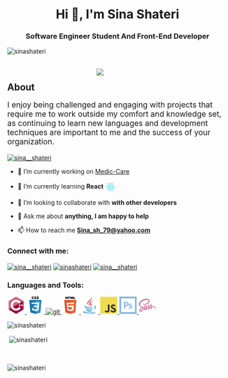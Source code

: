 <h1 align="center">Hi 👋, I'm Sina Shateri</h1>
<h3 align="center">Software Engineer Student And Front-End Developer</h3>

<p align="left"> <img src="https://komarev.com/ghpvc/?username=sinashateri&label=Profile%20views&color=0e75b6&style=flat" alt="sinashateri" /> </p>

<br>

<img align="right" src="https://camo.githubusercontent.com/62da68eb62b1e5f175f7d1f0191dd89a653d7908feb22d37d4a0ab07365d6791/68747470733a2f2f6d656469612e67697068792e636f6d2f6d656469612f4d3967624264396e6244724f5475314d71782f67697068792e676966" width="300" data-canonical-src="https://media.giphy.com/media/M9gbBd9nbDrOTu1Mqx/giphy.gif" style="max-width: 100%;">

## About

<p style="font-size: 1.1rem;">
  I enjoy being challenged and engaging with projects that require me to work outside my comfort and knowledge set, as continuing to learn new languages and development techniques are important to me and the success of your organization.
</p>

<p align="left"> <a href="https://twitter.com/sina__shateri" target="blank"><img src="https://img.shields.io/twitter/follow/sina__shateri?logo=twitter&style=for-the-badge" alt="sina__shateri" /></a> </p>

- 🔭 I’m currently working on [Medic-Care](https://github.com/SinaShateri/medic)

- 🌱 I’m currently learning **React <img align="center" alt="React" width="26px" src="https://raw.githubusercontent.com/github/explore/80688e429a7d4ef2fca1e82350fe8e3517d3494d/topics/react/react.png" />**

- 👯 I’m looking to collaborate with **with other developers**

- 💬 Ask me about **anything, I am happy to help**

- 📫 How to reach me **Sina_sh_79@yahoo.com**

<h3 align="left">Connect with me:</h3>
<p align="left">
<a href="https://twitter.com/sina__shateri" target="blank"><img align="center" src="https://raw.githubusercontent.com/rahuldkjain/github-profile-readme-generator/master/src/images/icons/Social/twitter.svg" alt="sina__shateri" height="30" width="40" /></a>
<a href="https://linkedin.com/in/sinashateri" target="blank"><img align="center" src="https://raw.githubusercontent.com/rahuldkjain/github-profile-readme-generator/master/src/images/icons/Social/linked-in-alt.svg" alt="sinashateri" height="30" width="40" /></a>
<a href="https://instagram.com/sina__shateri" target="blank"><img align="center" src="https://raw.githubusercontent.com/rahuldkjain/github-profile-readme-generator/master/src/images/icons/Social/instagram.svg" alt="sina__shateri" height="30" width="40" /></a>
</p>

<h3 align="left">Languages and Tools:</h3>
<p align="left"> <a href="https://www.w3schools.com/cpp/" target="_blank" rel="noreferrer"> <img src="https://raw.githubusercontent.com/devicons/devicon/master/icons/cplusplus/cplusplus-original.svg" alt="cplusplus" width="40" height="40"/> </a> <a href="https://www.w3schools.com/css/" target="_blank" rel="noreferrer"> <img src="https://raw.githubusercontent.com/devicons/devicon/master/icons/css3/css3-original-wordmark.svg" alt="css3" width="40" height="40"/> </a> <a href="https://git-scm.com/" target="_blank" rel="noreferrer"> <img src="https://www.vectorlogo.zone/logos/git-scm/git-scm-icon.svg" alt="git" width="40" height="40"/> </a> <a href="https://www.w3.org/html/" target="_blank" rel="noreferrer"> <img src="https://raw.githubusercontent.com/devicons/devicon/master/icons/html5/html5-original-wordmark.svg" alt="html5" width="40" height="40"/> </a> <a href="https://www.java.com" target="_blank" rel="noreferrer"> <img src="https://raw.githubusercontent.com/devicons/devicon/master/icons/java/java-original.svg" alt="java" width="40" height="40"/> </a> <a href="https://developer.mozilla.org/en-US/docs/Web/JavaScript" target="_blank" rel="noreferrer"> <img src="https://raw.githubusercontent.com/devicons/devicon/master/icons/javascript/javascript-original.svg" alt="javascript" width="40" height="40"/> </a> <a href="https://www.photoshop.com/en" target="_blank" rel="noreferrer"> <img src="https://raw.githubusercontent.com/devicons/devicon/master/icons/photoshop/photoshop-line.svg" alt="photoshop" width="40" height="40"/> </a> <a href="https://sass-lang.com" target="_blank" rel="noreferrer"> <img src="https://raw.githubusercontent.com/devicons/devicon/master/icons/sass/sass-original.svg" alt="sass" width="40" height="40"/> </a> </p>

<p><img align="left" src="https://github-readme-stats.vercel.app/api/top-langs?username=sinashateri&show_icons=true&locale=en&layout=compact" alt="sinashateri" /></p>
<br>

<p>&nbsp;<img align="center" src="https://github-readme-stats.vercel.app/api?username=sinashateri&show_icons=true&locale=en" alt="sinashateri" /></p>
<br>

<p><img align="center" src="https://github-readme-streak-stats.herokuapp.com/?user=sinashateri&" alt="sinashateri" /></p>
